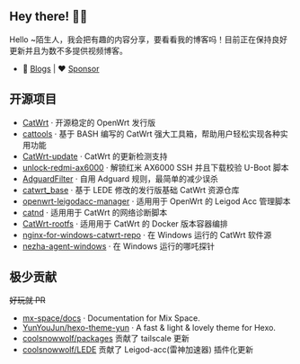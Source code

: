 ## Hey there! :wave::smiley:

Hello ~陌生人，我会把有趣的内容分享，要看看我的博客吗！目前正在保持良好更新并且为数不多提供视频博客。

- 🚀 [Blogs](https://www.miaoer.xyz) | ❤️ [Sponsor](https://www.miaoer.xyz/sponsor)

## 开源项目

- [CatWrt](https://github.com/miaoermua/CatWrt) · 开源稳定的 OpenWrt 发行版
- [cattools](https://github.com/miaoermua/cattools) · 基于 BASH 编写的 CatWrt 强大工具箱，帮助用户轻松实现各种实用功能
- [CatWrt-update](https://github.com/miaoermua/catwrt-update) · CatWrt 的更新检测支持
- [unlock-redmi-ax6000](https://github.com/miaoermua/unlock-redmi-ax6000) · 解锁红米 AX6000 SSH 并且下载校验 U-Boot 脚本
- [AdguardFilter](https://github.com/miaoermua/AdguardFilter) · 自用 Adguard 规则，最简单的减少误杀
- [catwrt_base](https://github.com/miaoermua/catwrt_base) · 基于 LEDE 修改的发行版基础 CatWrt 资源仓库
- [openwrt-leigodacc-manager](https://github.com/miaoermua/openwrt-leigodacc-manager) · 适用用于 OpenWrt 的 Leigod Acc 管理脚本
- [catnd](https://github.com/miaoermua/catnd) · 适用用于 CatWrt 的网络诊断脚本
- [CatWrt-rootfs](https://github.com/miaoermua/CatWrt-rootfs) · 适用用于 CatWrt 的 Docker 版本容器编排
- [nginx-for-windows-catwrt-repo](https://github.com/miaoermua/nginx-for-windows-catwrt-repo) · 在 Windows 运行的 CatWrt 软件源
- [nezha-agent-windows](https://github.com/miaoermua/nezha-agent-windows) · 在 Windows 运行的哪吒探针

## 极少贡献

~~好玩就 PR~~

- [mx-space/docs](https://github.com/mx-space/docs) · Documentation for Mix Space.
- [YunYouJun/hexo-theme-yun](https://github.com/YunYouJun/hexo-theme-yun) · A fast & light & lovely theme for Hexo.
- [coolsnowwolf/packages](https://github.com/coolsnowwolf/packages) 贡献了 tailscale 更新
- [coolsnowwolf/LEDE](https://github.com/coolsnowwolf/LEDE) 贡献了 Leigod-acc(雷神加速器) 插件化更新
